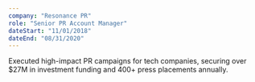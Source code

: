 ```yaml
---
company: "Resonance PR"
role: "Senior PR Account Manager"
dateStart: "11/01/2018"
dateEnd: "08/31/2020"
---
```


Executed high-impact PR campaigns for tech companies, securing over $27M in investment funding and 400+ press placements annually.
